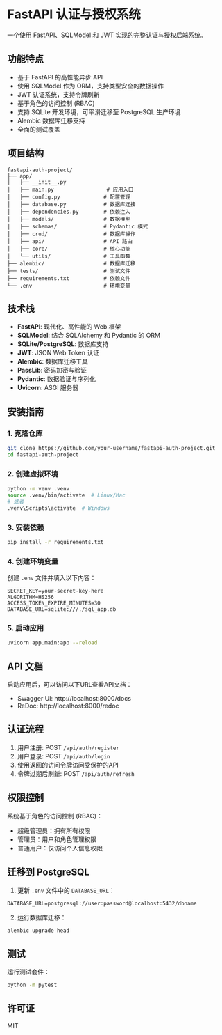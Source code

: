 # FastAPI 认证与授权系统

一个使用 FastAPI、SQLModel 和 JWT 实现的完整认证与授权后端系统。

## 功能特点

- 基于 FastAPI 的高性能异步 API
- 使用 SQLModel 作为 ORM，支持类型安全的数据操作
- JWT 认证系统，支持令牌刷新
- 基于角色的访问控制 (RBAC)
- 支持 SQLite 开发环境，可平滑迁移至 PostgreSQL 生产环境
- Alembic 数据库迁移支持
- 全面的测试覆盖

## 项目结构

```
fastapi-auth-project/
├── app/
│   ├── __init__.py
│   ├── main.py                 # 应用入口
│   ├── config.py              # 配置管理
│   ├── database.py            # 数据库连接
│   ├── dependencies.py        # 依赖注入
│   ├── models/                # 数据模型
│   ├── schemas/               # Pydantic 模式
│   ├── crud/                  # 数据库操作
│   ├── api/                   # API 路由
│   ├── core/                  # 核心功能
│   └── utils/                 # 工具函数
├── alembic/                   # 数据库迁移
├── tests/                     # 测试文件
├── requirements.txt           # 依赖文件
└── .env                       # 环境变量
```

## 技术栈

- **FastAPI**: 现代化、高性能的 Web 框架
- **SQLModel**: 结合 SQLAlchemy 和 Pydantic 的 ORM
- **SQLite/PostgreSQL**: 数据库支持
- **JWT**: JSON Web Token 认证
- **Alembic**: 数据库迁移工具
- **PassLib**: 密码加密与验证
- **Pydantic**: 数据验证与序列化
- **Uvicorn**: ASGI 服务器

## 安装指南

### 1. 克隆仓库

```bash
git clone https://github.com/your-username/fastapi-auth-project.git
cd fastapi-auth-project
```

### 2. 创建虚拟环境

```bash
python -m venv .venv
source .venv/bin/activate  # Linux/Mac
# 或者
.venv\Scripts\activate  # Windows
```

### 3. 安装依赖

```bash
pip install -r requirements.txt
```

### 4. 创建环境变量

创建 `.env` 文件并填入以下内容：

```
SECRET_KEY=your-secret-key-here
ALGORITHM=HS256
ACCESS_TOKEN_EXPIRE_MINUTES=30
DATABASE_URL=sqlite:///./sql_app.db
```


### 5. 启动应用

```bash
uvicorn app.main:app --reload
```

## API 文档

启动应用后，可以访问以下URL查看API文档：

- Swagger UI: http://localhost:8000/docs
- ReDoc: http://localhost:8000/redoc

## 认证流程

1. 用户注册: POST `/api/auth/register`
2. 用户登录: POST `/api/auth/login`
3. 使用返回的访问令牌访问受保护的API
4. 令牌过期后刷新: POST `/api/auth/refresh`

## 权限控制

系统基于角色的访问控制 (RBAC)：

- 超级管理员：拥有所有权限
- 管理员：用户和角色管理权限
- 普通用户：仅访问个人信息权限

## 迁移到 PostgreSQL

1. 更新 `.env` 文件中的 `DATABASE_URL`：

```
DATABASE_URL=postgresql://user:password@localhost:5432/dbname
```

2. 运行数据库迁移：

```bash
alembic upgrade head
```

## 测试

运行测试套件：

```bash
python -m pytest
```

## 许可证

MIT

